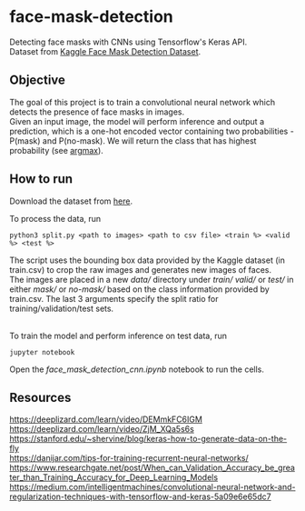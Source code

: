 # face-mask-detection
Detecting face masks with CNNs using Tensorflow's Keras API. <br>
Dataset from [Kaggle Face Mask Detection Dataset](https://www.kaggle.com/wobotintelligence/face-mask-detection-dataset).<br>

## Objective
The goal of this project is to train a convolutional neural network which detects the presence of face masks in images.<br> Given an input image, the model will perform inference and output a prediction, which is a one-hot encoded vector containing two probabilities -  P(mask) and P(no-mask). We will return the class that has highest probability (see [argmax](https://machinelearningmastery.com/argmax-in-machine-learning/#:~:text=Argmax%20is%20an%20operation%20that,function%20is%20preferred%20in%20practice)).
## How to run
Download the dataset from [here](https://www.kaggle.com/wobotintelligence/face-mask-detection-dataset).<br>

To process the data, run
```
python3 split.py <path to images> <path to csv file> <train %> <valid %> <test %>
```
The script uses the bounding box data provided by the Kaggle dataset (in train.csv) to crop the raw images and generates new images of faces. <br>The images are placed in a new *data/* directory under *train/* *valid/* or *test/* in either *mask/* or *no-mask/* based on the class information provided by train.csv. The last 3 arguments specify the split ratio for training/validation/test sets.<br><br>

To train the model and perform inference on test data, run 
```
jupyter notebook
``` 
Open the *face_mask_detection_cnn.ipynb* notebook to run the cells.

## Resources
https://deeplizard.com/learn/video/DEMmkFC6IGM<br>
https://deeplizard.com/learn/video/ZjM_XQa5s6s<br>
https://stanford.edu/~shervine/blog/keras-how-to-generate-data-on-the-fly<br>
https://danijar.com/tips-for-training-recurrent-neural-networks/
https://www.researchgate.net/post/When_can_Validation_Accuracy_be_greater_than_Training_Accuracy_for_Deep_Learning_Models
https://medium.com/intelligentmachines/convolutional-neural-network-and-regularization-techniques-with-tensorflow-and-keras-5a09e6e65dc7
